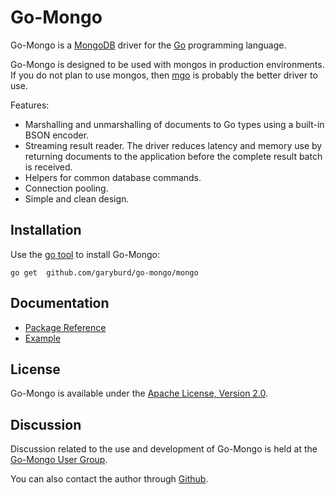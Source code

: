 Go-Mongo
========

Go-Mongo is a [MongoDB](http://www..mongodb.org/) driver for the
[Go](http://golang.org) programming language.

Go-Mongo is designed to be used with mongos in production environments. If you
do not plan to use mongos, then [mgo](https://launchpad.net/mgo) is probably
the better driver to use.

Features:

* Marshalling and unmarshalling of documents to Go types using a built-in BSON encoder.
* Streaming result reader. The driver reduces latency and memory use by returning documents to the application before the complete result batch is received.
* Helpers for common database commands.
* Connection pooling.
* Simple and clean design. 

Installation
------------

Use the [go tool](http://weekly.golang.org/cmd/go/) to install Go-Mongo:

    go get  github.com/garyburd/go-mongo/mongo

Documentation
-------------
 
 * [Package Reference](http://gopkgdoc.appspot.com/pkg/github.com/garyburd/go-mongo/mongo)
 * [Example](https://github.com/garyburd/go-mongo/tree/master/examples/little-book)

License
-------

Go-Mongo is available under the [Apache License, Version 2.0](http://www.apache.org/licenses/LICENSE-2.0.html).

Discussion
----------
 
Discussion related to the use and development of Go-Mongo is held at the
[Go-Mongo User Group](http://groups.google.com/group/go-mongo-users).

You can also contact the author through [Github](https://github.com/inbox/new/garyburd).
